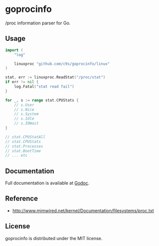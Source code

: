 goprocinfo
===================

/proc information parser for Go.

Usage
---------------

```go
import (
	"log"

	linuxproc "github.com/c9s/goprocinfo/linux"
)

stat, err := linuxproc.ReadStat("/proc/stat")
if err != nil {
	log.Fatal("stat read fail")
}

for _, s := range stat.CPUStats {
	// s.User
	// s.Nice
	// s.System
	// s.Idle
	// s.IOWait
}

// stat.CPUStatAll
// stat.CPUStats
// stat.Processes
// stat.BootTime
// ... etc
```

Documentation
---------------

Full documentation is available at [Godoc](https://godoc.org/github.com/c9s/goprocinfo/linux).


Reference
------------

* http://www.mjmwired.net/kernel/Documentation/filesystems/proc.txt

License
-------

goprocinfo is distributed under the MIT license.
